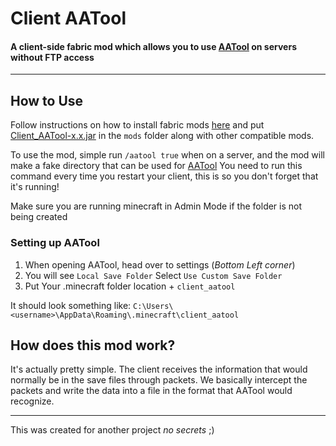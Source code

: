 # Client AATool
#### A client-side fabric mod which allows you to use [AATool](https://github.com/DarwinBaker/AATool) on servers without FTP access

---
## How to Use
Follow instructions on how to install fabric mods [here](https://fabricmc.net/use/) and put [Client_AATool-x.x.jar](https://github.com/fxmorin/Client_AATool/releases) in the `mods` folder along with other compatible mods.

To use the mod, simple run `/aatool true` when on a server, and the mod will make a fake directory that can be used for [AATool](https://github.com/DarwinBaker/AATool)
You need to run this command every time you restart your client, this is so you don't forget that it's running!

Make sure you are running minecraft in Admin Mode if the folder is not being created

### Setting up AATool
1. When opening AATool, head over to settings (*Bottom Left corner*)
2. You will see `Local Save Folder` Select `Use Custom Save Folder`
3. Put Your .minecraft folder location + `client_aatool`

It should look something like: `C:\Users\<username>\AppData\Roaming\.minecraft\client_aatool`

## How does this mod work?
It's actually pretty simple. The client receives the information that would normally be in the save files through packets.
We basically intercept the packets and write the data into a file in the format that AATool would recognize.

---

This was created for another project *no secrets* ;)
